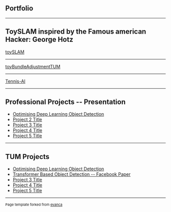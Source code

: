 ## Portfolio

---

## ToySLAM inspired by the Famous american Hacker: George Hotz 

[toySLAM](https://github.com/Oushesh/toySLAM)

---
[toyBundleAdjustmentTUM](/pdf/sample_presentation.pdf)


---
[Tennis-AI](https://github.com/Oushesh/tennis-count/blob/main/score_count/readme.md)


---

## Professional Projects -- Presentation

- [Optimising Deep Learning Object Detection](https://github.com/Oushesh/opti-vid/blob/main/README.md)
- [Project 2 Title](http://example.com/)
- [Project 3 Title](http://example.com/)
- [Project 4 Title](http://example.com/)
- [Project 5 Title](http://example.com/)

---
## TUM Projects
- [Optimising Deep Learning Object Detection](https://github.com/Oushesh/opti-vid/blob/main/README.md)
- [Transformer Based Object Detection -- Facebook Paper](https://www.geeksforgeeks.org/object-detection-with-detection-transformer-dert-by-facebook/)
- [Project 3 Title](http://example.com/)
- [Project 4 Title](http://example.com/)
- [Project 5 Title](http://example.com/)

---
<p style="font-size:11px">Page template forked from <a href="https://github.com/evanca/quick-portfolio">evanca</a></p>
<!-- Remove above link if you don't want to attibute -->
